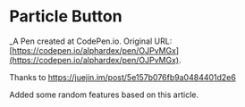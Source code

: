# Particle Button
 _A Pen created at CodePen.io. Original URL: [https://codepen.io/alphardex/pen/OJPvMGx](https://codepen.io/alphardex/pen/OJPvMGx).

 Thanks to https://juejin.im/post/5e157b076fb9a0484401d2e6

Added some random features based on this article.